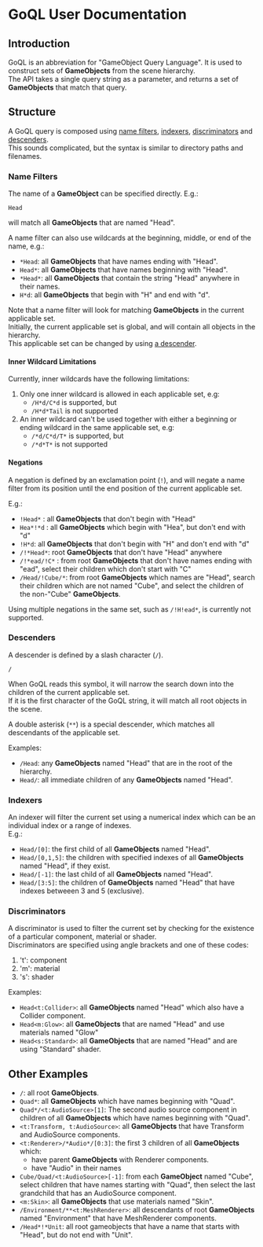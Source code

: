 # GoQL User Documentation


## Introduction 

GoQL is an abbreviation for "GameObject Query Language". 
It is used to construct sets of **GameObjects** from the scene hierarchy.   
The API takes a single query string as a parameter, 
and returns a set of **GameObjects** that match that query.

## Structure

A GoQL query is composed using [name filters](#name-filters), [indexers](#indexers), 
[discriminators](#discriminators) and [descenders](#descenders).   
This sounds complicated, but the syntax is similar to directory paths and filenames.

### Name Filters

The name of a **GameObject** can be specified directly. E.g.:
    
    Head

will match all **GameObjects** that are named "Head".   

A name filter can also use wildcards at the beginning, middle, or end of the name, e.g.:

* `*Head`: all **GameObjects** that have names ending with "Head".
* `Head*`: all **GameObjects** that have names beginning with "Head".
* `*Head*`: all **GameObjects** that contain the string "Head" anywhere in their names.
* `H*d`: all **GameObjects** that begin with "H" and end with "d".

Note that a name filter will look for matching **GameObjects** in the current applicable set.  
Initially, the current applicable set is global, 
and will contain all objects in the hierarchy.   
This applicable set can be changed by using [a descender](#descenders).

#### Inner Wildcard Limitations

Currently, inner wildcards have the following limitations:
1. Only one inner wildcard is allowed in each applicable set, e.g: 
   * `/H*d/C*d` is supported, but
   * `/H*d*Tail` is not supported
2. An inner wildcard can't be used together with either a beginning or ending wildcard 
   in the same applicable set, e.g: 
   * `/*d/C*d/T*` is supported, but
   * `/*d*T*` is not supported

#### Negations

A negation is defined by an exclamation point (`!`), 
and will negate a name filter from its position 
until the end position of the current applicable set.

E.g.:
* `!Head*` : all **GameObjects** that don't begin with  "Head"
* `Hea*!*d` : all **GameObjects** which begin with  "Hea", but don't end with "d"
* `!H*d`: all **GameObjects** that don't begin with "H" and don't end with "d"
* `/!*Head*`: root **GameObjects** that don't have "Head" anywhere
* `/!*ead/!C*` : from root **GameObjects** that don't have names ending with "ead", select their children which don't start with "C" 
* `/Head/!Cube/*`: from root **GameObjects** which names are "Head", search their children which are not named "Cube", 
  and select the children of the non-"Cube" **GameObjects**.

Using multiple negations in the same set, such as `/!H!ead*`, is currently not supported. 


### Descenders

A descender is defined by a slash character (`/`).

    /

When GoQL reads this symbol, it will narrow the search down into 
the children of the current applicable set.   
If it is the first character of the GoQL string, it will match all root objects in the scene. 

A double asterisk (`**`) is a special descender, which matches all descendants of the applicable set.

Examples:
* `/Head`: any **GameObjects** named "Head" that are in the root of the hierarchy.
* `Head/`: all immediate children of any **GameObjects** named "Head".

### Indexers

An indexer will filter the current set using a numerical index which can be an individual index or a range of indexes.   
E.g.:

* `Head/[0]`: the first child of all **GameObjects** named "Head".
* `Head/[0,1,5]`: the children with specified indexes of all **GameObjects** named "Head", if they exist.   
* `Head/[-1]`: the last child of all **GameObjects** named "Head".
* `Head/[3:5]`: the children of **GameObjects** named "Head" that have indexes betweeen 3 and 5 (exclusive).
   

### Discriminators

A discriminator is used to filter the current set by checking for the existence of a particular component, 
material or shader.   
Discriminators are specified using angle brackets and one of these codes:
1. 't': component
2. 'm': material
3. 's': shader

Examples:
* `Head<t:Collider>`: all **GameObjects** named "Head" which also have a Collider component.
* `Head<m:Glow>`: all **GameObjects** that are named "Head" and use materials named "Glow"
* `Head<s:Standard>`: all **GameObjects** that are named "Head" and are using "Standard" shader.
    
## Other Examples

* `/`: all root **GameObjects**.
* `Quad*`: all **GameObjects** which have names beginning with "Quad".
* `Quad*/<t:AudioSource>[1]`: The second audio source component in children of all **GameObjects** 
  which have names beginning with "Quad".
* `<t:Transform, t:AudioSource>`: all **GameObjects** that have Transform and AudioSource components.    
* `<t:Renderer>/*Audio*/[0:3]`: the first 3 children of all **GameObjects** which:
  * have parent **GameObjects** with Renderer components.
  * have "Audio" in their names
* `Cube/Quad/<t:AudioSource>[-1]`: from each **GameObject** named "Cube", 
  select children that have names starting with "Quad", 
  then select the last grandchild that has an AudioSource component.
* `<m:Skin>`: all **GameObjects** that use materials named "Skin".
* `/Environment/**<t:MeshRenderer>`: all descendants of root **GameObjects** named "Environment" 
  that have MeshRenderer components.
* `/Head*!*Unit`: all root gameobjects that have a name that starts with "Head", but do not end with "Unit".

    



